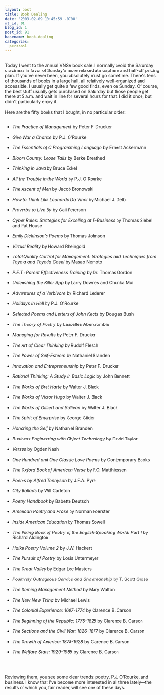 ```yaml
---
layout: post
title: Book Dealing
date: '2003-02-09 10:45:59 -0700'
mt_id: 91
blog_id: 1
post_id: 91
basename: book-dealing
categories:
- personal
---
```

<br />Today I went to the annual VNSA book sale. I normally avoid the Saturday craziness in favor of Sunday's more relaxed atmosphere and half-off pricing plan. If you've never been, you absolutely must go sometime. There's tens of thousands of books in a large hall, all relatively well-organized and accessible. I usually get quite a few good finds, even on Sunday. Of course, the best stuff usually gets purchased on Saturday but those people get there at 5 a.m. and wait in line for several hours for that. I did it once, but didn't particularly enjoy it.<br /><br />Here are the fifty books that I bought, in no particular order:<br /><ul><br /><li><cite>The Practice of Management</cite> by Peter F. Drucker</li><br /><li><cite>Give War a Chance</cite> by P.J. O'Rourke</li><br /><li><cite>The Essentials of C Programming Language</cite> by Ernest Ackermann</li><br /><li><cite>Bloom County: Loose Tails</cite> by Berke Breathed</li><br /><li><cite>Thinking in Java</cite> by Bruce Eckel</li><br /><li><cite>All the Trouble in the World</cite> by P.J. O'Rourke</li><br /><li><cite>The Ascent of Man</cite> by Jacob Bronowski</li><br /><li><cite>How to Think Like Leonardo Da Vinci</cite> by Michael J. Gelb</li><br /><li><cite>Proverbs to Live By</cite> by Gail Peterson</li><br /><li><cite>Cyber Rules: Strategies for Excelling at E-Business</cite> by Thomas Siebel and Pat House</li><br /><li><cite>Emily Dickinson's Poems</cite> by Thomas Johnson</li><br /><li><cite>Virtual Reality</cite> by Howard Rheingold</li><br /><li><cite>Total Quality Control for Management: Strategies and Techniques from Toyota and Toyoda Gosei</cite> by Masao Nemoto</li><br /><li><cite>P.E.T.: Parent Effectiveness Training</cite> by Dr. Thomas Gordon</li><br /><li><cite>Unleashing the Killer App</cite> by Larry Downes and Chunka Mui</li><br /><li><cite>Adventures of a Verbivore</cite> by Richard Lederer</li><br /><li><cite>Holidays in Hell</cite> by P.J. O'Rourke</li><br /><li><cite>Selected Poems and Letters of John Keats</cite> by Douglas Bush</li><br /><li><cite>The Theory of Poetry</cite> by Lascelles Abercrombie</li><br /><li><cite>Managing for Results</cite> by Peter F. Drucker</li><br /><li><cite>The Art of Clear Thinking</cite> by Rudolf Flesch</li><br /><li><cite>The Power of Self-Esteem</cite> by Nathaniel Branden</li><br /><li><cite>Innovation and Entrepreneurship</cite> by Peter F. Drucker</li><br /><li><cite>Rational Thinking: A Study in Basic Logic</cite> by John Bennett</li><br /><li><cite>The Works of Bret Harte</cite> by Walter J. Black</li><br /><li><cite>The Works of Victor Hugo</cite> by Walter J. Black</li><br /><li><cite>The Works of Gilbert and Sullivan</cite> by Walter J. Black</li><br /><li><cite>The Spirit of Enterprise</cite> by George Gilder</li><br /><li><cite>Honoring the Self</cite> by Nathaniel Branden</li><br /><li><cite>Business Engineering with Object Technology</cite> by David Taylor</li><br /><li><cite>Versus</cite> by Ogden Nash</li><br /><li><cite>One Hundred and One Classic Love Poems</cite> by Contemporary Books</li><br /><li><cite>The Oxford Book of American Verse</cite> by F.O. Matthiessen</li><br /><li><cite>Poems by Alfred Tennyson</cite> by J.F.A. Pyre</li><br /><li><cite>City Ballads</cite> by Will Carleton</li><br /><li><cite>Poetry Handbook</cite> by Babette Deutsch</li><br /><li><cite>American Poetry and Prose</cite> by Norman Foerster</li><br /><li><cite>Inside American Education</cite> by Thomas Sowell</li><br /><li><cite>The Viking Book of Poetry of the English-Speaking World: Part 1</cite> by Richard Aldington</li><br /><li><cite>Haiku Poetry Volume 2</cite> by J.W. Hackert</li><br /><li><cite>The Pursuit of Poetry</cite> by Louis Untermeyer</li><br /><li><cite>The Great Valley</cite> by Edgar Lee Masters</li><br /><li><cite>Positively Outrageous Service and Showmanship</cite> by T. Scott Gross</li><br /><li><cite>The Deming Management Method</cite> by Mary Walton</li><br /><li><cite>The New New Thing</cite> by Michael Lewis</li><br /><li><cite>The Colonial Experience: 1607-1774</cite> by Clarence B. Carson</li><br /><li><cite>The Beginning of the Republic: 1775-1825</cite> by Clarence B. Carson</li><br /><li><cite>The Sections and the Civil War: 1826-1877</cite> by Clarence B. Carson</li><br /><li><cite>The Growth of America: 1878-1928</cite> by Clarence B. Carson</li><br /><li><cite>The Welfare State: 1929-1985</cite> by Clarence B. Carson</li><br /></ul><br /><br />Reviewing them, you see some clear trends: poetry, P.J. O'Rourke, and business. I know that I've become more interested in all three lately&#x2014;the results of which you, fair reader, will see one of these days.<br /><br /><br />

